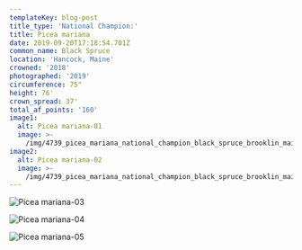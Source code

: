 ```yaml
---
templateKey: blog-post
title_type: 'National Champion:'
title: Picea mariana
date: 2019-09-20T17:18:54.701Z
common_name: Black Spruce
location: 'Hancock, Maine'
crowned: '2018'
photographed: '2019'
circumference: 75"
height: 76'
crown_spread: 37'
total_af_points: '160'
image1:
  alt: Picea mariana-01
  image: >-
    /img/4739_picea_mariana_national_champion_black_spruce_brooklin_maine_9-11-2019_american_forests_brian_kelley_base_1.jpg
image2:
  alt: Picea mariana-02
  image: >-
    /img/4739_picea_mariana_national_champion_black_spruce_brooklin_maine_9-11-2019_american_forests_brian_kelley_base_2.jpg
---
```

![Picea mariana-03](/img/4739_picea_mariana_national_champion_black_spruce_brooklin_maine_9-11-2019_american_forests_brian_kelley_cone.jpg)

![Picea mariana-04](/img/4739_picea_mariana_national_champion_black_spruce_brooklin_maine_9-11-2019_american_forests_brian_kelley_needles.jpg)

![Picea mariana-05](/img/4739_picea_mariana_national_champion_black_spruce_brooklin_maine_9-11-2019_american_forests_brian_kelley_scale.jpg)
